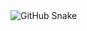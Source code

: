 <img alt="GitHub Snake" src="https://raw.githubusercontent.com/songminkyu/songminkyu/output/github-contribution-grid-snake-dark.svg" />
